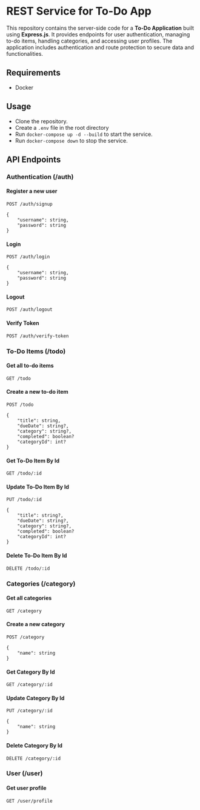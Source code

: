# REST Service for To-Do App

This repository contains the server-side code for a **To-Do Application** built using **Express.js**. It provides endpoints for user authentication, managing to-do items, handling categories, and accessing user profiles. The application includes authentication and route protection to secure data and functionalities.

## Requirements

- Docker

## Usage

- Clone the repository.
- Create a `.env` file in the root directory
- Run `docker-compose up -d --build` to start the service.
- Run `docker-compose down` to stop the service.

## API Endpoints

### Authentication (/auth)

#### Register a new user

```http
POST /auth/signup

{
    "username": string,
    "password": string
}
```

#### Login

```http
POST /auth/login

{
    "username": string,
    "password": string
}
```

#### Logout

```http
POST /auth/logout
```

#### Verify Token

```http
POST /auth/verify-token
```

### To-Do Items (/todo)

#### Get all to-do items

```http
GET /todo
```

#### Create a new to-do item

```http
POST /todo

{
    "title": string,
    "dueDate": string?,
    "category": string?,
    "completed": boolean?
    "categoryId": int?
}
```

#### Get To-Do Item By Id

```http
GET /todo/:id
```

#### Update To-Do Item By Id

```http
PUT /todo/:id

{
    "title": string?,
    "dueDate": string?,
    "category": string?,
    "completed": boolean?
    "categoryId": int?
}
```

#### Delete To-Do Item By Id

```http
DELETE /todo/:id
```

### Categories (/category)

#### Get all categories

```http
GET /category
```

#### Create a new category

```http
POST /category

{
    "name": string
}
```

#### Get Category By Id

```http
GET /category/:id
```

#### Update Category By Id

```http
PUT /category/:id

{
    "name": string
}
```

#### Delete Category By Id

```http
DELETE /category/:id
```

### User (/user)

#### Get user profile

```http
GET /user/profile
```
